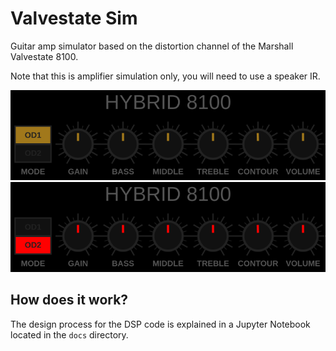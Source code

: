 # Valvestate Sim

Guitar amp simulator based on the distortion channel of the Marshall Valvestate
8100.

Note that this is amplifier simulation only, you will need to use a speaker IR.

![OD1 Screenshot](Screenshots/OD1.png)
![OD2 Screenshot](Screenshots/OD2.png)

## How does it work?

The design process for the DSP code is explained in a Jupyter Notebook located
in the `docs` directory.
